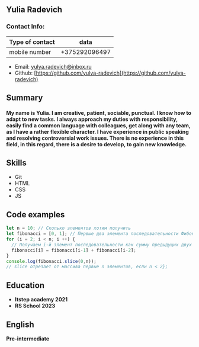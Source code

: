 ## Yulia Radevich

### Contact Info:

| Type of contact  | data |
| --- | --- |
| mobile number | +375292096497  |
+ Email: [yulya.radevich@inbox.ru](yulya.radevich@inbox.ru)
+ Github: [https://github.com/yulya-radevich](https://github.com/yulya-radevich)


## Summary

#### My name is Yulia. I am creative, patient, sociable, punctual. I know how to adapt to new tasks. I always approach my duties with responsibility, easily find a common language with colleagues, get along with any team, as I have a rather flexible character. I have experience in public speaking and resolving controversial work issues. There is no experience in this field, in this regard, there is a desire to develop, to gain new knowledge.

## Skills
* Git
* HTML
* CSS
* JS
## Code examples
``` javascript
let n = 10; // Сколько элементов хотим получить
let fibonacci = [0, 1]; // Первые два элемента последовательности Фибоначчи
for (i = 2; i < n; i ++) {
  // Получаем i-й элемент последовательности как сумму предыдущих двух
  fibonacci[i] = fibonacci[i-1] + fibonacci[i-2];
}
console.log(fibonacci.slice(0,n));
// slice отрезает от массива первые n элементов, если n < 2};
```
## Education
* **Itstep academy 2021**
* **RS School 2023**

## English
**Pre-intermediate**
